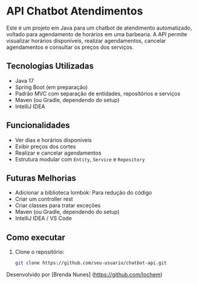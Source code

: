 # API Chatbot Atendimentos #
Este é um projeto em Java para um chatbot de atendimento automatizado, voltado para agendamento de horários em uma barbearia. A API permite visualizar horários disponíveis, realizar agendamentos, cancelar agendamentos e consultar os preços dos serviços.


## Tecnologias Utilizadas
- Java 17
- Spring Boot (em preparação)
- Padrão MVC com separação de entidades, repositórios e serviços
- Maven (ou Gradle, dependendo do setup)
- IntelliJ IDEA

##  Funcionalidades
- Ver dias e horários disponíveis
- Exibir preços dos cortes
- Realizar e cancelar agendamentos
- Estrutura modular com `Entity`, `Service` e `Repository`

##  Futuras Melhorias

- Adicionar a biblioteca lombok: Para redução do código
- Criar um controller rest
- Criar classes para tratar exceções
- Maven (ou Gradle, dependendo do setup)
- IntelliJ IDEA / VS Code


## Como executar

1. Clone o repositório:
   ```bash
   git clone https://github.com/seu-usuario/chatbot-api.git

Desenvolvido por [Brenda Nunes] (https://github.com/Iochem)
